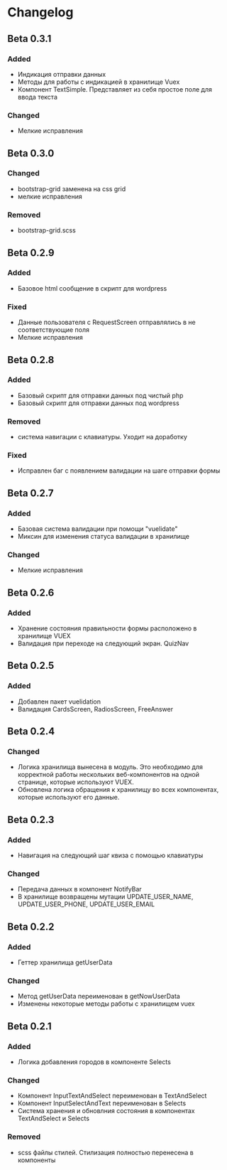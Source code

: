 # Changelog

## Beta 0.3.1
### Added
- Индикация отправки данных
- Методы для работы с индикацией в хранилище Vuex
- Компонент TextSimple. Представляет из себя простое поле для ввода текста
### Changed
- Мелкие исправления

## Beta 0.3.0
### Changed
- bootstrap-grid заменена на css grid
- мелкие исправления
### Removed
- bootstrap-grid.scss

## Beta 0.2.9
### Added
- Базовое html сообщение в скрипт для wordpress 
### Fixed
- Данные пользователя с RequestScreen отправлялись в не соответствующие поля
- Мелкие исправления

## Beta 0.2.8
### Added
- Базовый скрипт для отправки данных под чистый php
- Базовый скрипт для отправки данных под wordpress
### Removed
- система навигации с клавиатуры. Уходит на доработку
### Fixed
- Исправлен баг с появлением валидации на шаге отправки формы

## Beta 0.2.7
### Added
- Базовая система валидации при помощи "vuelidate"
- Миксин для изменения статуса валидации в хранилище
### Changed
- Мелкие исправления

## Beta 0.2.6
### Added
- Хранение состояния правильности формы расположено в хранилище VUEX
- Валидация при переходе на следующий экран. QuizNav

## Beta 0.2.5
### Added
- Добавлен пакет vuelidation
- Валидация CardsScreen, RadiosScreen, FreeAnswer 

## Beta 0.2.4
### Changed
- Логика хранилища вынесена в модуль. Это необходимо для корректной работы нескольких веб-компонентов на одной странице, которые используют VUEX.
- Обновлена логика обращения к хранилищу во всех компонентах, которые используют его данные.

## Beta 0.2.3
### Added
- Навигация на следующий шаг квиза с помощью клавиатуры

### Changed
- Передача данных в компонент NotifyBar
- В хранилище возвращены мутации UPDATE_USER_NAME, UPDATE_USER_PHONE, UPDATE_USER_EMAIL


## Beta 0.2.2
### Added 
- Геттер хранилища getUserData
### Changed
- Метод getUserData переименован в getNowUserData
- Изменены некоторые методы работы с хранилищем vuex


## Beta 0.2.1
### Added
- Логика добавления городов в компоненте Selects

### Changed
- Компонент InputTextAndSelect переименован в TextAndSelect
- Компонент InputSelectAndText переименован в Selects
- Система хранения и обновлния состояния в компонентах TextAndSelect и Selects

### Removed
- scss файлы стилей. Стилизация полностью перенесена в компоненты